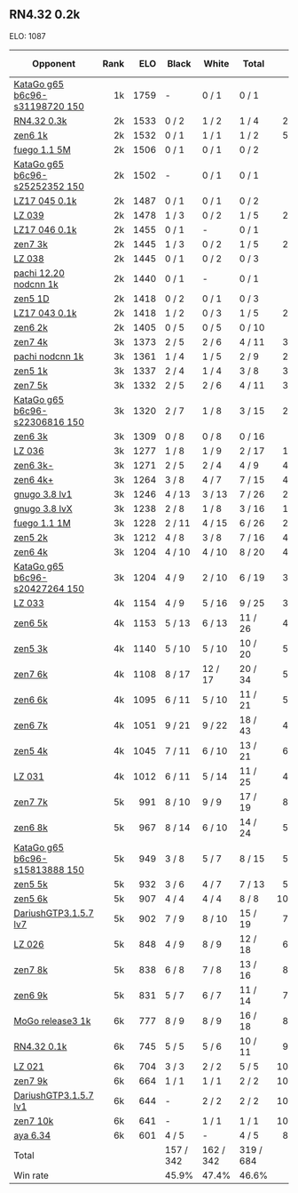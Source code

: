 ## RN4.32 0.2k ##

ELO: 1087

Opponent | Rank | ELO | Black | White | Total | Win rate
---------|-----:|----:|-------|-------|-------|-------:
[KataGo g65 b6c96-s31198720 150](KataGo%20g65%20b6c96-s31198720%20150.md) | 1k | 1759 | - | 0 / 1 | 0 / 1 | 0.0%
[RN4.32 0.3k](RN4.32%200.3k.md) | 2k | 1533 | 0 / 2 | 1 / 2 | 1 / 4 | 25.0%
[zen6 1k](zen6%201k.md) | 2k | 1532 | 0 / 1 | 1 / 1 | 1 / 2 | 50.0%
[fuego 1.1 5M](fuego%201.1%205M.md) | 2k | 1506 | 0 / 1 | 0 / 1 | 0 / 2 | 0.0%
[KataGo g65 b6c96-s25252352 150](KataGo%20g65%20b6c96-s25252352%20150.md) | 2k | 1502 | - | 0 / 1 | 0 / 1 | 0.0%
[LZ17 045 0.1k](LZ17%20045%200.1k.md) | 2k | 1487 | 0 / 1 | 0 / 1 | 0 / 2 | 0.0%
[LZ 039](LZ%20039.md) | 2k | 1478 | 1 / 3 | 0 / 2 | 1 / 5 | 20.0%
[LZ17 046 0.1k](LZ17%20046%200.1k.md) | 2k | 1455 | 0 / 1 | - | 0 / 1 | 0.0%
[zen7 3k](zen7%203k.md) | 2k | 1445 | 1 / 3 | 0 / 2 | 1 / 5 | 20.0%
[LZ 038](LZ%20038.md) | 2k | 1445 | 0 / 1 | 0 / 2 | 0 / 3 | 0.0%
[pachi 12.20 nodcnn 1k](pachi%2012.20%20nodcnn%201k.md) | 2k | 1440 | 0 / 1 | - | 0 / 1 | 0.0%
[zen5 1D](zen5%201D.md) | 2k | 1418 | 0 / 2 | 0 / 1 | 0 / 3 | 0.0%
[LZ17 043 0.1k](LZ17%20043%200.1k.md) | 2k | 1418 | 1 / 2 | 0 / 3 | 1 / 5 | 20.0%
[zen6 2k](zen6%202k.md) | 2k | 1405 | 0 / 5 | 0 / 5 | 0 / 10 | 0.0%
[zen7 4k](zen7%204k.md) | 3k | 1373 | 2 / 5 | 2 / 6 | 4 / 11 | 36.4%
[pachi nodcnn 1k](pachi%20nodcnn%201k.md) | 3k | 1361 | 1 / 4 | 1 / 5 | 2 / 9 | 22.2%
[zen5 1k](zen5%201k.md) | 3k | 1337 | 2 / 4 | 1 / 4 | 3 / 8 | 37.5%
[zen7 5k](zen7%205k.md) | 3k | 1332 | 2 / 5 | 2 / 6 | 4 / 11 | 36.4%
[KataGo g65 b6c96-s22306816 150](KataGo%20g65%20b6c96-s22306816%20150.md) | 3k | 1320 | 2 / 7 | 1 / 8 | 3 / 15 | 20.0%
[zen6 3k](zen6%203k.md) | 3k | 1309 | 0 / 8 | 0 / 8 | 0 / 16 | 0.0%
[LZ 036](LZ%20036.md) | 3k | 1277 | 1 / 8 | 1 / 9 | 2 / 17 | 11.8%
[zen6 3k-](zen6%203k-.md) | 3k | 1271 | 2 / 5 | 2 / 4 | 4 / 9 | 44.4%
[zen6 4k+](zen6%204k+.md) | 3k | 1264 | 3 / 8 | 4 / 7 | 7 / 15 | 46.7%
[gnugo 3.8 lv1](gnugo%203.8%20lv1.md) | 3k | 1246 | 4 / 13 | 3 / 13 | 7 / 26 | 26.9%
[gnugo 3.8 lvX](gnugo%203.8%20lvX.md) | 3k | 1238 | 2 / 8 | 1 / 8 | 3 / 16 | 18.8%
[fuego 1.1 1M](fuego%201.1%201M.md) | 3k | 1228 | 2 / 11 | 4 / 15 | 6 / 26 | 23.1%
[zen5 2k](zen5%202k.md) | 3k | 1212 | 4 / 8 | 3 / 8 | 7 / 16 | 43.8%
[zen6 4k](zen6%204k.md) | 3k | 1204 | 4 / 10 | 4 / 10 | 8 / 20 | 40.0%
[KataGo g65 b6c96-s20427264 150](KataGo%20g65%20b6c96-s20427264%20150.md) | 3k | 1204 | 4 / 9 | 2 / 10 | 6 / 19 | 31.6%
[LZ 033](LZ%20033.md) | 4k | 1154 | 4 / 9 | 5 / 16 | 9 / 25 | 36.0%
[zen6 5k](zen6%205k.md) | 4k | 1153 | 5 / 13 | 6 / 13 | 11 / 26 | 42.3%
[zen5 3k](zen5%203k.md) | 4k | 1140 | 5 / 10 | 5 / 10 | 10 / 20 | 50.0%
[zen7 6k](zen7%206k.md) | 4k | 1108 | 8 / 17 | 12 / 17 | 20 / 34 | 58.8%
[zen6 6k](zen6%206k.md) | 4k | 1095 | 6 / 11 | 5 / 10 | 11 / 21 | 52.4%
[zen6 7k](zen6%207k.md) | 4k | 1051 | 9 / 21 | 9 / 22 | 18 / 43 | 41.9%
[zen5 4k](zen5%204k.md) | 4k | 1045 | 7 / 11 | 6 / 10 | 13 / 21 | 61.9%
[LZ 031](LZ%20031.md) | 4k | 1012 | 6 / 11 | 5 / 14 | 11 / 25 | 44.0%
[zen7 7k](zen7%207k.md) | 5k | 991 | 8 / 10 | 9 / 9 | 17 / 19 | 89.5%
[zen6 8k](zen6%208k.md) | 5k | 967 | 8 / 14 | 6 / 10 | 14 / 24 | 58.3%
[KataGo g65 b6c96-s15813888 150](KataGo%20g65%20b6c96-s15813888%20150.md) | 5k | 949 | 3 / 8 | 5 / 7 | 8 / 15 | 53.3%
[zen5 5k](zen5%205k.md) | 5k | 932 | 3 / 6 | 4 / 7 | 7 / 13 | 53.8%
[zen5 6k](zen5%206k.md) | 5k | 907 | 4 / 4 | 4 / 4 | 8 / 8 | 100.0%
[DariushGTP3.1.5.7 lv7](DariushGTP3.1.5.7%20lv7.md) | 5k | 902 | 7 / 9 | 8 / 10 | 15 / 19 | 78.9%
[LZ 026](LZ%20026.md) | 5k | 848 | 4 / 9 | 8 / 9 | 12 / 18 | 66.7%
[zen7 8k](zen7%208k.md) | 5k | 838 | 6 / 8 | 7 / 8 | 13 / 16 | 81.3%
[zen6 9k](zen6%209k.md) | 5k | 831 | 5 / 7 | 6 / 7 | 11 / 14 | 78.6%
[MoGo release3 1k](MoGo%20release3%201k.md) | 6k | 777 | 8 / 9 | 8 / 9 | 16 / 18 | 88.9%
[RN4.32 0.1k](RN4.32%200.1k.md) | 6k | 745 | 5 / 5 | 5 / 6 | 10 / 11 | 90.9%
[LZ 021](LZ%20021.md) | 6k | 704 | 3 / 3 | 2 / 2 | 5 / 5 | 100.0%
[zen7 9k](zen7%209k.md) | 6k | 664 | 1 / 1 | 1 / 1 | 2 / 2 | 100.0%
[DariushGTP3.1.5.7 lv1](DariushGTP3.1.5.7%20lv1.md) | 6k | 644 | - | 2 / 2 | 2 / 2 | 100.0%
[zen7 10k](zen7%2010k.md) | 6k | 641 | - | 1 / 1 | 1 / 1 | 100.0%
[aya 6.34](aya%206.34.md) | 6k | 601 | 4 / 5 | - | 4 / 5 | 80.0%
Total | | | 157 / 342 | 162 / 342 | 319 / 684 | 
Win rate| | | 45.9% | 47.4% | 46.6% | 
